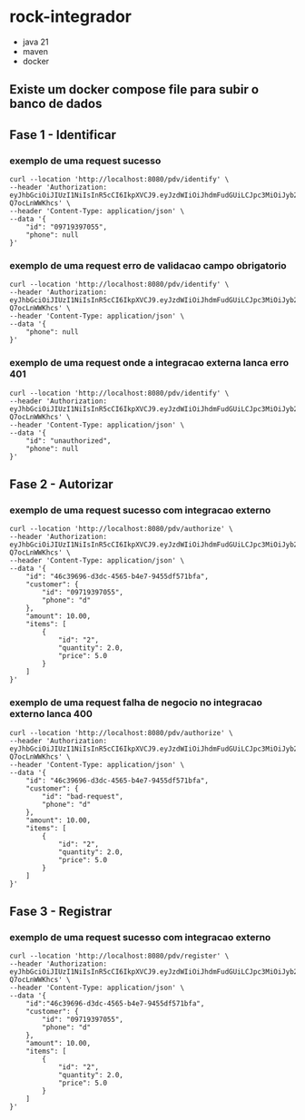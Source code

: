 # rock-integrador

- java 21
- maven
- docker

## Existe um docker compose file para subir o banco de dados


## Fase 1 - Identificar

### exemplo de uma request sucesso
```
curl --location 'http://localhost:8080/pdv/identify' \
--header 'Authorization: eyJhbGciOiJIUzI1NiIsInR5cCI6IkpXVCJ9.eyJzdWIiOiJhdmFudGUiLCJpc3MiOiJyb2NrLWludGVncmFkb3IiLCJpYXQiOjE2ODkzNDM1OTYsImV4cCI6MTY4OTM0NzE5Nn0.zfmyUZaRfwyNs27B0TF5_jyzrPBlXm-Q7ocLnWWKhcs' \
--header 'Content-Type: application/json' \
--data '{
	"id": "09719397055",
	"phone": null
}'
```

### exemplo de uma request erro de validacao campo obrigatorio
```
curl --location 'http://localhost:8080/pdv/identify' \
--header 'Authorization: eyJhbGciOiJIUzI1NiIsInR5cCI6IkpXVCJ9.eyJzdWIiOiJhdmFudGUiLCJpc3MiOiJyb2NrLWludGVncmFkb3IiLCJpYXQiOjE2ODkzNDM1OTYsImV4cCI6MTY4OTM0NzE5Nn0.zfmyUZaRfwyNs27B0TF5_jyzrPBlXm-Q7ocLnWWKhcs' \
--header 'Content-Type: application/json' \
--data '{	
	"phone": null
}'
```


### exemplo de uma request onde a integracao externa lanca erro 401
```
curl --location 'http://localhost:8080/pdv/identify' \
--header 'Authorization: eyJhbGciOiJIUzI1NiIsInR5cCI6IkpXVCJ9.eyJzdWIiOiJhdmFudGUiLCJpc3MiOiJyb2NrLWludGVncmFkb3IiLCJpYXQiOjE2ODkzNDM1OTYsImV4cCI6MTY4OTM0NzE5Nn0.zfmyUZaRfwyNs27B0TF5_jyzrPBlXm-Q7ocLnWWKhcs' \
--header 'Content-Type: application/json' \
--data '{
	"id": "unauthorized",
	"phone": null
}'
```

## Fase 2 - Autorizar
### exemplo de uma request sucesso com integracao externo
```
curl --location 'http://localhost:8080/pdv/authorize' \
--header 'Authorization: eyJhbGciOiJIUzI1NiIsInR5cCI6IkpXVCJ9.eyJzdWIiOiJhdmFudGUiLCJpc3MiOiJyb2NrLWludGVncmFkb3IiLCJpYXQiOjE2ODkzNDM1OTYsImV4cCI6MTY4OTM0NzE5Nn0.zfmyUZaRfwyNs27B0TF5_jyzrPBlXm-Q7ocLnWWKhcs' \
--header 'Content-Type: application/json' \
--data '{
    "id": "46c39696-d3dc-4565-b4e7-9455df571bfa",
    "customer": {
        "id": "09719397055",
        "phone": "d"
    },
    "amount": 10.00,
    "items": [
        {
            "id": "2",
            "quantity": 2.0,
            "price": 5.0
        }
    ]
}'
```


### exemplo de uma request falha de negocio no integracao externo lanca 400
```
curl --location 'http://localhost:8080/pdv/authorize' \
--header 'Authorization: eyJhbGciOiJIUzI1NiIsInR5cCI6IkpXVCJ9.eyJzdWIiOiJhdmFudGUiLCJpc3MiOiJyb2NrLWludGVncmFkb3IiLCJpYXQiOjE2ODkzNDM1OTYsImV4cCI6MTY4OTM0NzE5Nn0.zfmyUZaRfwyNs27B0TF5_jyzrPBlXm-Q7ocLnWWKhcs' \
--header 'Content-Type: application/json' \
--data '{
    "id": "46c39696-d3dc-4565-b4e7-9455df571bfa",
    "customer": {
        "id": "bad-request",
        "phone": "d"
    },
    "amount": 10.00,
    "items": [
        {
            "id": "2",
            "quantity": 2.0,
            "price": 5.0
        }
    ]
}'
```


## Fase 3 - Registrar
### exemplo de uma request sucesso com integracao externo
```
curl --location 'http://localhost:8080/pdv/register' \
--header 'Authorization: eyJhbGciOiJIUzI1NiIsInR5cCI6IkpXVCJ9.eyJzdWIiOiJhdmFudGUiLCJpc3MiOiJyb2NrLWludGVncmFkb3IiLCJpYXQiOjE2ODkzNDM1OTYsImV4cCI6MTY4OTM0NzE5Nn0.zfmyUZaRfwyNs27B0TF5_jyzrPBlXm-Q7ocLnWWKhcs' \
--header 'Content-Type: application/json' \
--data '{
    "id":"46c39696-d3dc-4565-b4e7-9455df571bfa",
	"customer": {
		"id": "09719397055",
		"phone": "d"
	},
	"amount": 10.00,
	"items": [
		{
			"id": "2",
			"quantity": 2.0,
			"price": 5.0
		}
	]
}'
```
